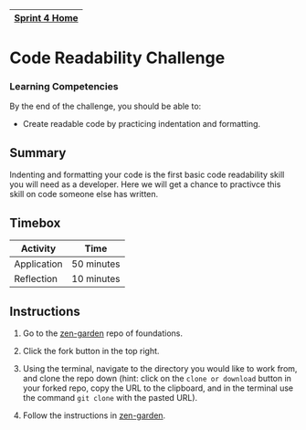 [Sprint 4 Home](README.md)|
---|

# Code Readability Challenge

### Learning Competencies 
By the end of the challenge, you should be able to:

- Create readable code by practicing indentation and formatting.

## Summary
Indenting and formatting your code is the first basic code readability skill you will need as a developer. Here we will get a chance to practivce this skill  on code someone else has written.

## Timebox

Activity | Time|
------------|----------|
Application | 50 minutes
Reflection | 10 minutes

## Instructions

1. Go to the [zen-garden](https://github.com/dev-academy-foundations/zen-garden) repo of foundations.

2. Click the fork button in the top right.
3. Using the terminal, navigate to the directory you would like to work from, and clone the repo down (hint: click on the `clone or download` button in your forked repo, copy the URL to the clipboard, and in the terminal use the command `git clone` with the pasted URL).
4. Follow the instructions in [zen-garden](https://github.com/dev-academy-foundations/zen-garden).

